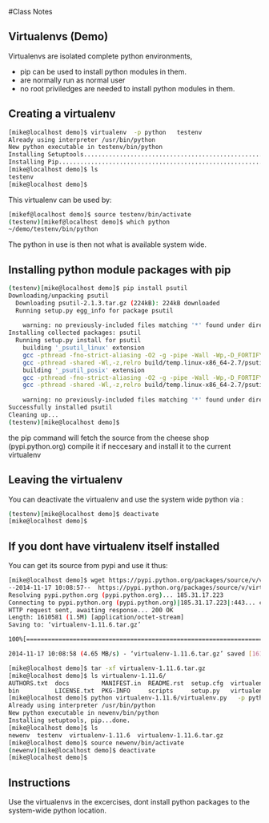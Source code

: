 #Class Notes

## Virtualenvs (Demo) 

Virtualenvs are isolated complete python environments, 

  - pip can be used to install python modules in them.
  - are normally run as normal user
  - no root priviledges are needed to install python modules in them. 

## Creating a virtualenv

```bash
[mike@localhost demo]$ virtualenv  -p python   testenv 
Already using interpreter /usr/bin/python
New python executable in testenv/bin/python
Installing Setuptools..............................................................................................................................................................................................................................done.
Installing Pip.....................................................................................................................................................................................................................................................................................................................................done.
[mike@localhost demo]$ ls
testenv
[mike@localhost demo]$ 
```

This  virtualenv can be used by:

```bash
[mikef@localhost demo]$ source testenv/bin/activate
(testenv)[mikef@localhost demo]$ which python
~/demo/testenv/bin/python
```

The python in use is then not what is available system wide.

## Installing python module packages with pip 

```bash
(testenv)[mike@localhost demo]$ pip install psutil
Downloading/unpacking psutil
  Downloading psutil-2.1.3.tar.gz (224kB): 224kB downloaded
  Running setup.py egg_info for package psutil
    
    warning: no previously-included files matching '*' found under directory 'docs/_build'
Installing collected packages: psutil
  Running setup.py install for psutil
    building '_psutil_linux' extension
    gcc -pthread -fno-strict-aliasing -O2 -g -pipe -Wall -Wp,-D_FORTIFY_SOURCE=2 -fexceptions -fstack-protector --param=ssp-buffer-size=4 -grecord-gcc-switches -m64 -mtune=generic -D_GNU_SOURCE -fPIC -fwrapv -DNDEBUG -O2 -g -pipe -Wall -Wp,-D_FORTIFY_SOURCE=2 -fexceptions -fstack-protector --param=ssp-buffer-size=4 -grecord-gcc-switches -m64 -mtune=generic -D_GNU_SOURCE -fPIC -fwrapv -fPIC -I/usr/include/python2.7 -c psutil/_psutil_linux.c -o build/temp.linux-x86_64-2.7/psutil/_psutil_linux.o
    gcc -pthread -shared -Wl,-z,relro build/temp.linux-x86_64-2.7/psutil/_psutil_linux.o -L/usr/lib64 -lpython2.7 -o build/lib.linux-x86_64-2.7/_psutil_linux.so
    building '_psutil_posix' extension
    gcc -pthread -fno-strict-aliasing -O2 -g -pipe -Wall -Wp,-D_FORTIFY_SOURCE=2 -fexceptions -fstack-protector --param=ssp-buffer-size=4 -grecord-gcc-switches -m64 -mtune=generic -D_GNU_SOURCE -fPIC -fwrapv -DNDEBUG -O2 -g -pipe -Wall -Wp,-D_FORTIFY_SOURCE=2 -fexceptions -fstack-protector --param=ssp-buffer-size=4 -grecord-gcc-switches -m64 -mtune=generic -D_GNU_SOURCE -fPIC -fwrapv -fPIC -I/usr/include/python2.7 -c psutil/_psutil_posix.c -o build/temp.linux-x86_64-2.7/psutil/_psutil_posix.o
    gcc -pthread -shared -Wl,-z,relro build/temp.linux-x86_64-2.7/psutil/_psutil_posix.o -L/usr/lib64 -lpython2.7 -o build/lib.linux-x86_64-2.7/_psutil_posix.so
    
    warning: no previously-included files matching '*' found under directory 'docs/_build'
Successfully installed psutil
Cleaning up...
(testenv)[mike@localhost demo]$
```

the pip command will fetch the source from the cheese shop (pypi.python.org) compile it if neccesary and
install it to the current virtualenv

## Leaving the virtualenv

You can deactivate the virtualenv and use the system wide python via :

```bash
(testenv)[mike@localhost demo]$ deactivate
[mike@localhost demo]$ 
```

## If you dont have virtualenv itself installed

You can get its source from pypi and use it  thus:

```bash
[mike@localhost demo]$ wget https://pypi.python.org/packages/source/v/virtualenv/virtualenv-1.11.6.tar.gz#md5=f61cdd983d2c4e6aeabb70b1060d6f49
--2014-11-17 10:08:57--  https://pypi.python.org/packages/source/v/virtualenv/virtualenv-1.11.6.tar.gz
Resolving pypi.python.org (pypi.python.org)... 185.31.17.223
Connecting to pypi.python.org (pypi.python.org)|185.31.17.223|:443... connected.
HTTP request sent, awaiting response... 200 OK
Length: 1610581 (1.5M) [application/octet-stream]
Saving to: ‘virtualenv-1.11.6.tar.gz’

100%[=======================================================================================================================>] 1,610,581   4.65MB/s   in 0.3s   

2014-11-17 10:08:58 (4.65 MB/s) - ‘virtualenv-1.11.6.tar.gz’ saved [1610581/1610581]

[mike@localhost demo]$ tar -xf virtualenv-1.11.6.tar.gz 
[mike@localhost demo]$ ls virtualenv-1.11.6/
AUTHORS.txt  docs         MANIFEST.in  README.rst  setup.cfg  virtualenv.egg-info  virtualenv.py
bin          LICENSE.txt  PKG-INFO     scripts     setup.py   virtualenv_embedded  virtualenv_support
[mike@localhost demo]$ python virtualenv-1.11.6/virtualenv.py   -p python  newenv 
Already using interpreter /usr/bin/python
New python executable in newenv/bin/python
Installing setuptools, pip...done.
[mike@localhost demo]$ ls
newenv  testenv  virtualenv-1.11.6  virtualenv-1.11.6.tar.gz
[mike@localhost demo]$ source newenv/bin/activate
(newenv)[mike@localhost demo]$ deactivate
[mike@localhost demo]$
```

## Instructions 

Use the virtualenvs in the excercises, dont install python packages to the system-wide python location. 

